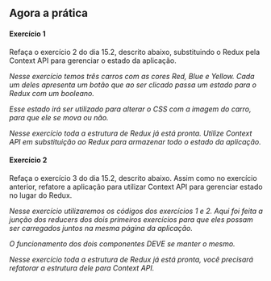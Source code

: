 ## Agora a prática

#### Exercício 1

Refaça o exercício 2 do dia 15.2, descrito abaixo, substituindo o Redux pela Context API para gerenciar o estado da aplicação.

_Nesse exercício temos três carros com as cores Red, Blue e Yellow. Cada um deles apresenta um botão que ao ser clicado passa um estado para o Redux com um booleano._

_Esse estado irá ser utilizado para alterar o CSS com a imagem do carro, para que ele se mova ou não._

_Nesse exercício toda a estrutura de Redux já está pronta. Utilize Context API em substituição ao Redux para armazenar todo o estado da aplicação._

#### Exercício 2

Refaça o exercício 3 do dia 15.2, descrito abaixo. Assim como no exercício anterior, refatore a aplicação para utilizar Context API para gerenciar estado no lugar do Redux.

_Nesse exercício utilizaremos os códigos dos exercícios 1 e 2. Aqui foi feita a junção dos reducers dos dois primeiros exercícios para que eles possam ser carregados juntos na mesma página da aplicação._

_O funcionamento dos dois componentes DEVE se manter o mesmo._

_Nesse exercício toda a estrutura de Redux já está pronta, você precisará refatorar a estrutura dele para Context API._
